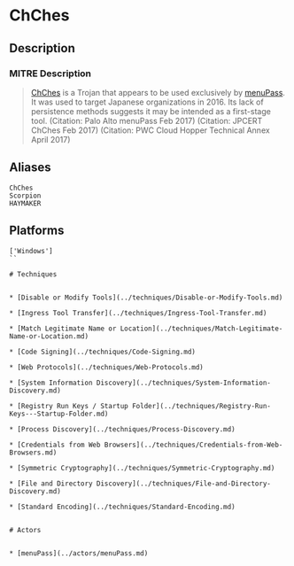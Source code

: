 
# ChChes

## Description

### MITRE Description

> [ChChes](https://attack.mitre.org/software/S0144) is a Trojan that appears to be used exclusively by [menuPass](https://attack.mitre.org/groups/G0045). It was used to target Japanese organizations in 2016. Its lack of persistence methods suggests it may be intended as a first-stage tool. (Citation: Palo Alto menuPass Feb 2017) (Citation: JPCERT ChChes Feb 2017) (Citation: PWC Cloud Hopper Technical Annex April 2017)

## Aliases

```
ChChes
Scorpion
HAYMAKER
```

## Platforms

```
['Windows']
``

# Techniques


* [Disable or Modify Tools](../techniques/Disable-or-Modify-Tools.md)

* [Ingress Tool Transfer](../techniques/Ingress-Tool-Transfer.md)
    
* [Match Legitimate Name or Location](../techniques/Match-Legitimate-Name-or-Location.md)
    
* [Code Signing](../techniques/Code-Signing.md)
    
* [Web Protocols](../techniques/Web-Protocols.md)
    
* [System Information Discovery](../techniques/System-Information-Discovery.md)
    
* [Registry Run Keys / Startup Folder](../techniques/Registry-Run-Keys---Startup-Folder.md)
    
* [Process Discovery](../techniques/Process-Discovery.md)
    
* [Credentials from Web Browsers](../techniques/Credentials-from-Web-Browsers.md)
    
* [Symmetric Cryptography](../techniques/Symmetric-Cryptography.md)
    
* [File and Directory Discovery](../techniques/File-and-Directory-Discovery.md)
    
* [Standard Encoding](../techniques/Standard-Encoding.md)
    

# Actors


* [menuPass](../actors/menuPass.md)

